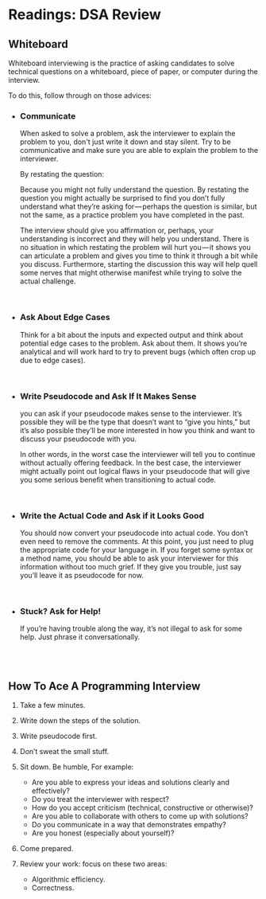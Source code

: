 # **Readings: DSA Review**

## **Whiteboard**

Whiteboard interviewing is the practice of asking candidates to solve technical questions on a whiteboard, piece of paper, or computer during the interview.

To do this, follow through on those advices:

- ### **Communicate**

    When asked to solve a problem, ask the interviewer to explain the problem to you, don't just write it down and stay silent. Try to be communicative and make sure you are able to explain the problem to the interviewer.

    By restating the question:

    Because you might not fully understand the question. By restating the question you might actually be surprised to find you don’t fully understand what they’re asking for — perhaps the question is similar, but not the same, as a practice problem you have completed in the past. 

    The interview should give you affirmation or, perhaps, your understanding is incorrect and they will help you understand. There is no situation in which restating the problem will hurt you — it shows you can articulate a problem and gives you time to think it through a bit while you discuss. Furthermore, starting the discussion this way will help quell some nerves that might otherwise manifest while trying to solve the actual challenge.

    <br>

- ### **Ask About Edge Cases**

    Think for a bit about the inputs and expected output and think about potential edge cases to the problem. Ask about them. It shows you’re analytical and will work hard to try to prevent bugs (which often crop up due to edge cases).

    <br>


- ### **Write Pseudocode and Ask If It Makes Sense**

    you can ask if your pseudocode makes sense to the interviewer. It’s possible they will be the type that doesn’t want to “give you hints,” but it’s also possible they’ll be more interested in how you think and want to discuss your pseudocode with you. 

    In other words, in the worst case the interviewer will tell you to continue without actually offering feedback. In the best case, the interviewer might actually point out logical flaws in your pseudocode that will give you some serious benefit when transitioning to actual code.


    <br>

- ### **Write the Actual Code and Ask if it Looks Good**

    You should now convert your pseudocode into actual code. You don’t even need to remove the comments. At this point, you just need to plug the appropriate code for your language in. If you forget some syntax or a method name, you should be able to ask your interviewer for this information without too much grief. If they give you trouble, just say you’ll leave it as pseudocode for now.

    <br>

- ### **Stuck? Ask for Help!**

    If you’re having trouble along the way, it’s not illegal to ask for some help. Just phrase it conversationally.



<br>

<br>

## **How To Ace A Programming Interview**

1. Take a few minutes.
2. Write down the steps of the solution.
3. Write pseudocode first.
4. Don’t sweat the small stuff.
5. Sit down. Be humble, For example:

    - Are you able to express your ideas and solutions clearly and effectively?
    - Do you treat the interviewer with respect?
    - How do you accept criticism (technical, constructive or otherwise)?
    - Are you able to collaborate with others to come up with solutions?
    - Do you communicate in a way that demonstrates empathy?
    - Are you honest (especially about yourself)?
6. Come prepared.
7. Review your work: focus on these two areas:
    - Algorithmic efficiency.
    - Correctness.